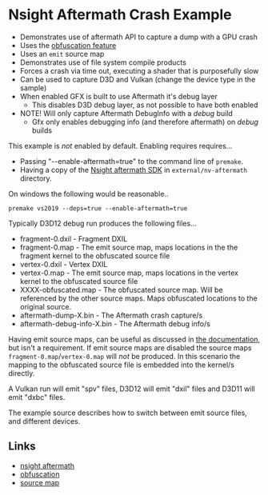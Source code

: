 Nsight Aftermath Crash Example
==============================

* Demonstrates use of aftermath API to capture a dump with a GPU crash
* Uses the [obfuscation feature](https://github.com/shader-slang/slang/blob/main/docs/user-guide/a1-03-obfuscation.md)
* Uses an `emit` source map
* Demonstrates use of file system compile products
* Forces a crash via time out, executing a shader that is purposefully slow
* Can be used to capture D3D and Vulkan (change the device type in the sample)
* When enabled GFX is built to use Aftermath it's debug layer 
  * This disables D3D debug layer, as not possible to have both enabled
* NOTE! Will only capture Aftermath DebugInfo with a *debug* build
  * Gfx only enables debugging info (and therefore aftermath) on *debug* builds

This example is *not* enabled by default. Enabling requires requires...
 
* Passing "--enable-aftermath=true" to the command line of `premake`. 
* Having a copy of the [Nsight aftermath SDK](https://developer.nvidia.com/nsight-aftermath) in `external/nv-aftermath` directory.

On windows the following would be reasonable..

```
premake vs2019 --deps=true --enable-aftermath=true
```

Typically D3D12 debug run produces the following files...

* fragment-0.dxil               - Fragment DXIL
* fragment-0.map                - The emit source map, maps locations in the the fragment kernel to the obfuscated source file
* vertex-0.dxil                 - Vertex DXIL
* vertex-0.map                  - The emit source map, maps locations in the vertex kernel to the obfuscated source file
* XXXX-obfuscated.map           - The obfuscated source map. Will be referenced by the other source maps. Maps obfuscated locations to the original source.
* aftermath-dump-X.bin          - The Aftermath crash capture/s
* aftermath-debug-info-X.bin    - The Aftermath debug info/s

Having emit source maps, can be useful as discussed in [the documentation](https://github.com/shader-slang/slang/blob/main/docs/user-guide/a1-03-obfuscation.md#emit-source-maps), but isn't a requirement. If emit source maps are disabled the source maps `fragment-0.map`/`vertex-0.map` will *not* be produced. In this scenario the mapping to the obfuscated source file is embedded into the kernel/s directly. 

A Vulkan run will emit "spv" files, D3D12 will emit "dxil" files and D3D11 will emit "dxbc" files. 

The example source describes how to switch between emit source files, and different devices. 

## Links

* [nsight aftermath](https://developer.nvidia.com/nsight-aftermath)
* [obfuscation](https://github.com/shader-slang/slang/blob/main/docs/user-guide/a1-03-obfuscation.md)
* [source map](https://github.com/source-map/source-map-spec)
